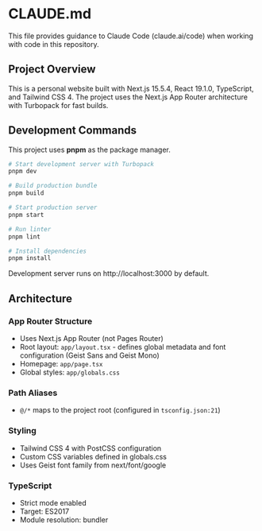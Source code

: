 # CLAUDE.md

This file provides guidance to Claude Code (claude.ai/code) when working with code in this repository.

## Project Overview

This is a personal website built with Next.js 15.5.4, React 19.1.0, TypeScript, and Tailwind CSS 4. The project uses the Next.js App Router architecture with Turbopack for fast builds.

## Development Commands

This project uses **pnpm** as the package manager.

```bash
# Start development server with Turbopack
pnpm dev

# Build production bundle
pnpm build

# Start production server
pnpm start

# Run linter
pnpm lint

# Install dependencies
pnpm install
```

Development server runs on http://localhost:3000 by default.

## Architecture

### App Router Structure
- Uses Next.js App Router (not Pages Router)
- Root layout: `app/layout.tsx` - defines global metadata and font configuration (Geist Sans and Geist Mono)
- Homepage: `app/page.tsx`
- Global styles: `app/globals.css`

### Path Aliases
- `@/*` maps to the project root (configured in `tsconfig.json:21`)

### Styling
- Tailwind CSS 4 with PostCSS configuration
- Custom CSS variables defined in globals.css
- Uses Geist font family from next/font/google

### TypeScript
- Strict mode enabled
- Target: ES2017
- Module resolution: bundler
